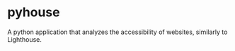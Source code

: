 # pyhouse
A python application that analyzes the accessibility of websites, similarly to Lighthouse.
